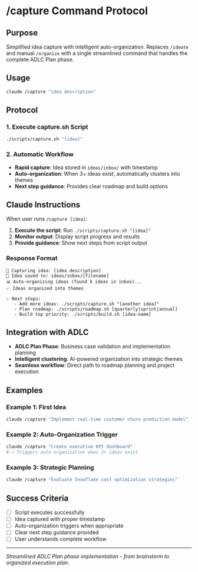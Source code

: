 # /capture Command Protocol

## Purpose
Simplified idea capture with intelligent auto-organization. Replaces `/ideate` and manual `/organize` with a single streamlined command that handles the complete ADLC Plan phase.

## Usage
```bash
claude /capture "idea description"
```

## Protocol

### 1. Execute capture.sh Script
```bash
./scripts/capture.sh "[idea]"
```

### 2. Automatic Workflow
- **Rapid capture**: Idea stored in `ideas/inbox/` with timestamp
- **Auto-organization**: When 3+ ideas exist, automatically clusters into themes
- **Next step guidance**: Provides clear roadmap and build options

## Claude Instructions

When user runs `/capture [idea]`:

1. **Execute the script**: Run `./scripts/capture.sh "[idea]"`
2. **Monitor output**: Display script progress and results
3. **Provide guidance**: Show next steps from script output

### Response Format
```
🧠 Capturing idea: [idea description]
📁 Idea saved to: ideas/inbox/[filename]
📊 Auto-organizing ideas (found X ideas in inbox)...
✅ Ideas organized into themes

💡 Next steps:
   - Add more ideas: ./scripts/capture.sh "[another idea]"
   - Plan roadmap: ./scripts/roadmap.sh [quarterly|sprint|annual]
   - Build top priority: ./scripts/build.sh [idea-name]
```

## Integration with ADLC
- **ADLC Plan Phase**: Business case validation and implementation planning
- **Intelligent clustering**: AI-powered organization into strategic themes
- **Seamless workflow**: Direct path to roadmap planning and project execution

## Examples

### Example 1: First Idea
```bash
claude /capture "Implement real-time customer churn prediction model"
```

### Example 2: Auto-Organization Trigger
```bash
claude /capture "Create executive KPI dashboard"
# → Triggers auto-organization when 3+ ideas exist
```

### Example 3: Strategic Planning
```bash
claude /capture "Evaluate Snowflake cost optimization strategies"
```

## Success Criteria
- [ ] Script executes successfully
- [ ] Idea captured with proper timestamp
- [ ] Auto-organization triggers when appropriate
- [ ] Clear next step guidance provided
- [ ] User understands complete workflow

---

*Streamlined ADLC Plan phase implementation - from brainstorm to organized execution plan.*